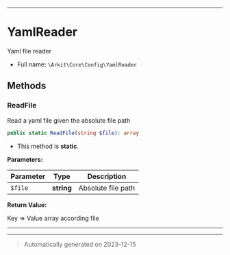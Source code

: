 ***

# YamlReader

Yaml file reader



* Full name: `\Arkit\Core\Config\YamlReader`




## Methods


### ReadFile

Read a yaml file given the absolute file path

```php
public static ReadFile(string $file): array
```



* This method is **static**.




**Parameters:**

| Parameter | Type | Description |
|-----------|------|-------------|
| `$file` | **string** | Absolute file path |


**Return Value:**

Key => Value array according file




***


***
> Automatically generated on 2023-12-15
